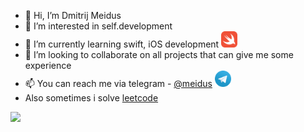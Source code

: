 - 👋 Hi, I’m Dmitrij Meidus 
- 👀 I’m interested in self.development
- 🌱 I’m currently learning swift, iOS development  <img alt=".Net" width="26px" src="https://github.com/tandpfun/skill-icons/raw/main/icons/Swift.svg"/>
- 💞️ I’m looking to collaborate on all projects that can give me some experience
- 📫 You can reach me via telegram - [@meidus](https://t.me/meidus) <a href="https://t.me/meidus"><img alt="QT" width="26px" src="https://raw.githubusercontent.com/github/explore/80688e429a7d4ef2fca1e82350fe8e3517d3494d/topics/telegram/telegram.png"/></a>
- Also sometimes i solve [leetcode](https://leetcode.com/Lainaaa/)
<img src="https://leetcode.card.workers.dev/Lainaaa?theme=default&font=baloo&extension=activity">


<!---
Lainaaa/Lainaaa is a ✨ special ✨ repository because its `README.md` (this file) appears on your GitHub profile.
You can click the Preview link to take a look at your changes.
--->
